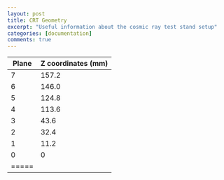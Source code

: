 ```yaml
---
layout: post
title: CRT Geometry
excerpt: "Useful information about the cosmic ray test stand setup"
categories: [documentation]
comments: true
---
```



| Plane | Z coordinates (mm)|
|--------|--------|
| 7  | 157.2 |
| 6  | 146.0 |
| 5  | 124.8 |
| 4  | 113.6 |
| 3  | 43.6 |
| 2  | 32.4 |
| 1  | 11.2 |
| 0  | 0 |
|=====
        
